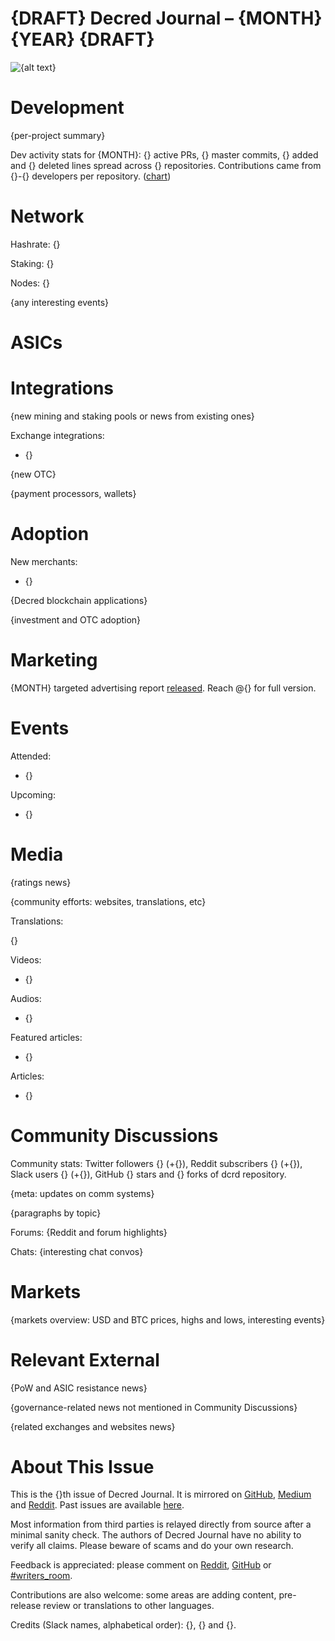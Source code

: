 # {DRAFT} Decred Journal – {MONTH} {YEAR} {DRAFT}

![{alt text}](../img/{file.jpg} "{hover text}")

# Development

{per-project summary}

Dev activity stats for {MONTH}: {} active PRs, {} master commits, {} added and {} deleted lines spread across {} repositories. Contributions came from {}-{} developers per repository. ([chart]({}))

# Network

Hashrate: {}

Staking: {}

Nodes: {}

{any interesting events}

# ASICs

# Integrations

{new mining and staking pools or news from existing ones}

Exchange integrations:

* {}

{new OTC}

{payment processors, wallets}

# Adoption

New merchants:

* {}

{Decred blockchain applications}

{investment and OTC adoption}

# Marketing

{MONTH} targeted advertising report [released]({}). Reach @{} for full version.

# Events

Attended:

* {}

Upcoming:

* {}

# Media

{ratings news}

{community efforts: websites, translations, etc}

Translations:

{}

Videos:

* {}

Audios:

* {}

Featured articles:

* {}

Articles:

* {}

# Community Discussions

Community stats: Twitter followers {} (+{}), Reddit subscribers {} (+{}), Slack users {} (+{}), GitHub {} stars and {} forks of dcrd repository.

{meta: updates on comm systems}

{paragraphs by topic}

Forums: {Reddit and forum highlights}

Chats: {interesting chat convos}

# Markets

{markets overview: USD and BTC prices, highs and lows, interesting events}

# Relevant External

{PoW and ASIC resistance news}

{governance-related news not mentioned in Community Discussions}

{related exchanges and websites news}

# About This Issue

This is the {}th issue of Decred Journal. It is mirrored on [GitHub]({}), [Medium]({}) and [Reddit]({}). Past issues are available [here](https://xaur.github.io/decred-news/).

Most information from third parties is relayed directly from source after a minimal sanity check. The authors of Decred Journal have no ability to verify all claims. Please beware of scams and do your own research.

Feedback is appreciated: please comment on [Reddit]({}), [GitHub](https://github.com/xaur/decred-news/issues) or [#writers_room](https://decred.slack.com/messages/C9HC2NVTM/).

Contributions are also welcome: some areas are adding content, pre-release review or translations to other languages.

Credits (Slack names, alphabetical order): {}, {} and {}.
